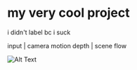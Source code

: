# my very cool project

i didn't label bc i suck

input   | camera motion
depth   | scene flow

![Alt Text](./frames_ds.gif)
